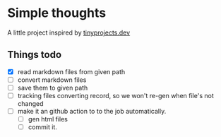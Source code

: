 # Simple thoughts

A little project inspired by [tinyprojects.dev](https://tinyprojects.dev)

## Things todo
- [x] read markdown files from given path
- [ ] convert markdown files
- [ ] save them to given path
- [ ] tracking files converting record, so we won't re-gen when file's not changed
- [ ] make it an github action to to the job automatically.
  - [ ] gen html files
  - [ ] commit it.